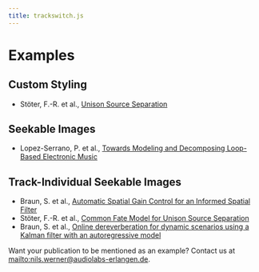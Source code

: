 ```yaml
---
title: trackswitch.js
---
```


# Examples

## Custom Styling

 - Stöter, F.-R. et al., [Unison Source Separation](https://www.audiolabs-erlangen.de/resources/2014-DAFx-Unison)

## Seekable Images

 - Lopez-Serrano, P. et al., [Towards Modeling and Decomposing Loop-Based Electronic Music](https://www.audiolabs-erlangen.de/resources/MIR/2016-ISMIR-EMLoop)

## Track-Individual Seekable Images

 - Braun, S. et al., [Automatic Spatial Gain Control for an Informed Spatial Filter](https://www.audiolabs-erlangen.de/resources/2014-ICASSP-ASGC)
 - Stöter, F.-R. et al., [Common Fate Model for Unison Source Separation](https://www.audiolabs-erlangen.de/resources/2016-ICASSP-COMMONFATE)
 - Braun, S. et al., [Online dereverberation for dynamic scenarios using a Kalman filter with an autoregressive model](https://www.audiolabs-erlangen.de/resources/2016-SPL-MAR-KALMAN)

Want your publication to be mentioned as an example? Contact us at <mailto:nils.werner@audiolabs-erlangen.de>.
